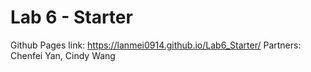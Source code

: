 # Lab 6 - Starter
Github Pages link: https://lanmei0914.github.io/Lab6_Starter/
Partners: Chenfei Yan, Cindy Wang 